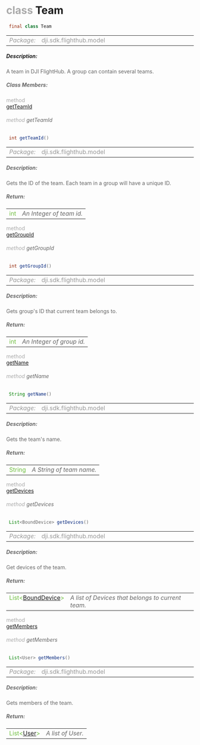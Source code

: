 <div class="article"><h1 ><font color="#AAA">class </font>Team</h1></div>

~~~java
 final class Team 
~~~

<html><table class="table-supportedby"><tr valign="top"><td width=15%><font color="#999"><i>Package:</i></td><td width=85%><font color="#999">dji.sdk.flighthub.model</td></tr></table></html>



##### Description:



<font color="#666">A team in DJI FlightHub. A group can contain several teams.



##### Class Members:

<div class="api-row" id="djiflighthubmanager_djiflighthubteam_teamid"><div class="api-col left"></div><div class="api-col middle" style="color:#AAA">method</div><div class="api-col right"><a class="trigger" href="#djiflighthubmanager_djiflighthubteam_teamid_inline">getTeamId</a></div></div><div class="inline-doc" id="djiflighthubmanager_djiflighthubteam_teamid_inline"

><div class="article"><h6 ><font color="#AAA">method </font>getTeamId</h6></div>

~~~java
 int getTeamId() 
~~~

<html><table class="table-supportedby"><tr valign="top"><td width=15%><font color="#999"><i>Package:</i></td><td width=85%><font color="#999">dji.sdk.flighthub.model</td></tr></table></html>



##### Description:



<font color="#666">Gets the ID of the team. Each team in a group will have a unique ID.



##### Return:

<html><table class="table-inline-parameters"><tr valign="top"><td><font color="#70BF41">int</td><td><font color="#666"><i>An Integer of team id.</i></td></tr></table></html></div>

<div class="api-row" id="djiflighthubmanager_djiflighthubteam_groupid"><div class="api-col left"></div><div class="api-col middle" style="color:#AAA">method</div><div class="api-col right"><a class="trigger" href="#djiflighthubmanager_djiflighthubteam_groupid_inline">getGroupId</a></div></div><div class="inline-doc" id="djiflighthubmanager_djiflighthubteam_groupid_inline"

><div class="article"><h6 ><font color="#AAA">method </font>getGroupId</h6></div>

~~~java
 int getGroupId() 
~~~

<html><table class="table-supportedby"><tr valign="top"><td width=15%><font color="#999"><i>Package:</i></td><td width=85%><font color="#999">dji.sdk.flighthub.model</td></tr></table></html>



##### Description:



<font color="#666">Gets group's ID that current team belongs to.



##### Return:

<html><table class="table-inline-parameters"><tr valign="top"><td><font color="#70BF41">int</td><td><font color="#666"><i>An Integer of group id.</i></td></tr></table></html></div>

<div class="api-row" id="djiflighthubmanager_djiflighthubteam_name"><div class="api-col left"></div><div class="api-col middle" style="color:#AAA">method</div><div class="api-col right"><a class="trigger" href="#djiflighthubmanager_djiflighthubteam_name_inline">getName</a></div></div><div class="inline-doc" id="djiflighthubmanager_djiflighthubteam_name_inline"

><div class="article"><h6 ><font color="#AAA">method </font>getName</h6></div>

~~~java
 String getName() 
~~~

<html><table class="table-supportedby"><tr valign="top"><td width=15%><font color="#999"><i>Package:</i></td><td width=85%><font color="#999">dji.sdk.flighthub.model</td></tr></table></html>



##### Description:



<font color="#666">Gets the team's name.



##### Return:

<html><table class="table-inline-parameters"><tr valign="top"><td><font color="#70BF41">String</td><td><font color="#666"><i>A String of team name.</i></td></tr></table></html></div>

<div class="api-row" id="djiflighthubmanager_djiflighthubteam_devices"><div class="api-col left"></div><div class="api-col middle" style="color:#AAA">method</div><div class="api-col right"><a class="trigger" href="#djiflighthubmanager_djiflighthubteam_devices_inline">getDevices</a></div></div><div class="inline-doc" id="djiflighthubmanager_djiflighthubteam_devices_inline"

><div class="article"><h6 ><font color="#AAA">method </font>getDevices</h6></div>

~~~java
 List<BoundDevice> getDevices() 
~~~

<html><table class="table-supportedby"><tr valign="top"><td width=15%><font color="#999"><i>Package:</i></td><td width=85%><font color="#999">dji.sdk.flighthub.model</td></tr></table></html>



##### Description:



<font color="#666">Get devices of the team.



##### Return:

<html><table class="table-inline-parameters"><tr valign="top"><td><font color="#70BF41">List&lt;<a href="/Components/FlightHubManager/DJIFlightHubManager_DJIFlightHubBoundDevice.html#djiflighthubmanager_djiflighthubbounddevice">BoundDevice</a>&gt;</td><td><font color="#666"><i>A list of Devices that belongs to current team.</i></td></tr></table></html></div>

<div class="api-row" id="djiflighthubmanager_djiflighthubteam_members"><div class="api-col left"></div><div class="api-col middle" style="color:#AAA">method</div><div class="api-col right"><a class="trigger" href="#djiflighthubmanager_djiflighthubteam_members_inline">getMembers</a></div></div><div class="inline-doc" id="djiflighthubmanager_djiflighthubteam_members_inline"

><div class="article"><h6 ><font color="#AAA">method </font>getMembers</h6></div>

~~~java
 List<User> getMembers() 
~~~

<html><table class="table-supportedby"><tr valign="top"><td width=15%><font color="#999"><i>Package:</i></td><td width=85%><font color="#999">dji.sdk.flighthub.model</td></tr></table></html>



##### Description:



<font color="#666">Gets members of the team.



##### Return:

<html><table class="table-inline-parameters"><tr valign="top"><td><font color="#70BF41">List&lt;<a href="/Components/FlightHubManager/DJIFlightHubManager_DJIFlightHubUser.html#djiflighthubmanager_djiflighthubuser">User</a>&gt;</td><td><font color="#666"><i>A list of User.</i></td></tr></table></html></div>


